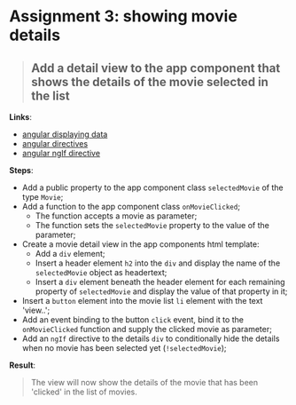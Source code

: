 Assignment 3: showing movie details 
==============================================

> ## Add a detail view to the app component that shows the details of the movie selected in the list 

**Links**:
- [angular displaying data](https://angular.io/docs/ts/latest/guide/displaying-data.html)
- [angular directives](https://angular-2-training-book.rangle.io/handout/directives/)
- [angular ngIf directive](https://angular-2-training-book.rangle.io/handout/directives/ng_if_directive.html)

**Steps**:
- Add a public property to the app component class `selectedMovie` of the type `Movie`;
- Add a function to the app component class `onMovieClicked`; 
    - The function accepts a movie as parameter;
    - The function sets the `selectedMovie` property to the value of the parameter;
- Create a movie detail view in the app components html template:
    - Add a `div` element;
    - Insert a header element `h2` into the `div` and display the name of the `selectedMovie` object as headertext;
    - Insert a `div` element beneath the header element for each remaining property of `selectedMovie` and display the value of that property in it;
- Insert a `button` element into the movie list `li` element with the text 'view..';
- Add an event binding to the button `click` event, bind it to the `onMovieClicked` function and supply the clicked movie as parameter;
- Add an `ngIf` directive to the details `div` to conditionally hide the details when no movie has been selected yet (`!selectedMovie`);

**Result**:
> The view will now show the details of the movie that has been 'clicked' in the list of movies.